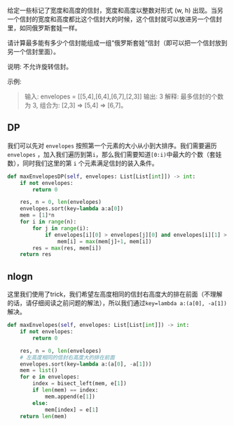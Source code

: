 给定一些标记了宽度和高度的信封，宽度和高度以整数对形式 (w, h) 出现。当另一个信封的宽度和高度都比这个信封大的时候，这个信封就可以放进另一个信封里，如同俄罗斯套娃一样。

请计算最多能有多少个信封能组成一组“俄罗斯套娃”信封（即可以把一个信封放到另一个信封里面）。

说明:
不允许旋转信封。

示例:

>输入: envelopes = \[[5,4],[6,4],[6,7],[2,3]]
输出: 3
解释: 最多信封的个数为 3, 组合为: [2,3] => [5,4] => [6,7]。


## DP
我们可以先对 `envelopes` 按照第一个元素的大小从小到大排序。我们需要遍历`envelopes` ，加入我们遍历到第`i`，那么我们需要知道`[0:i)`中最大的个数（套娃数），同时我们这里的第 `i` 个元素满足信封的装入条件。

```python
def maxEnvelopesDP(self, envelopes: List[List[int]]) -> int:
    if not envelopes:
        return 0

    res, n = 0, len(envelopes)
    envelopes.sort(key=lambda a:a[0])
    mem = [1]*n
    for i in range(n):
        for j in range(i):
            if envelopes[i][0] > envelopes[j][0] and envelopes[i][1] > envelopes[j][1]:
                mem[i] = max(mem[j]+1, mem[i])
        res = max(res, mem[i])
    return res
```

## nlogn

这里我们使用了trick，我们希望左高度相同的信封右高度大的排在前面（不理解的话，请仔细阅读之前问题的解法），所以我们通过`key=lambda a:(a[0], -a[1])`解决。

```python
def maxEnvelopes(self, envelopes: List[List[int]]) -> int:
    if not envelopes:
        return 0

    res, n = 0, len(envelopes)
    # 左高度相同的信封右高度大的排在前面
    envelopes.sort(key=lambda a:(a[0], -a[1]))
    mem = list()
    for e in envelopes:
        index = bisect_left(mem, e[1])
        if len(mem) == index:
            mem.append(e[1])
        else:
            mem[index] = e[1]
    return len(mem)
```
